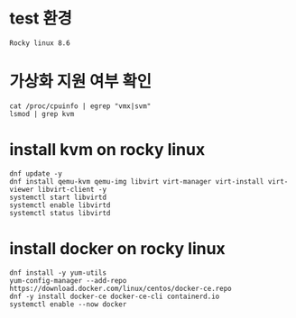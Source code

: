 # test 환경
```
Rocky linux 8.6
```

# 가상화 지원 여부 확인
```
cat /proc/cpuinfo | egrep "vmx|svm" 
lsmod | grep kvm
```

# install kvm on rocky linux
```
dnf update -y
dnf install qemu-kvm qemu-img libvirt virt-manager virt-install virt-viewer libvirt-client -y
systemctl start libvirtd
systemctl enable libvirtd
systemctl status libvirtd
```

# install docker on rocky linux
```
dnf install -y yum-utils
yum-config-manager --add-repo https://download.docker.com/linux/centos/docker-ce.repo
dnf -y install docker-ce docker-ce-cli containerd.io
systemctl enable --now docker
```
